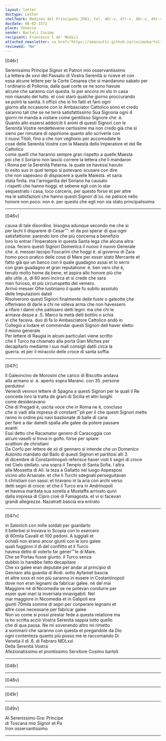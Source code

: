 ```yaml
---
layout: letter
doctype: Letter
shelfmark: Mediceo del Principato 2981, fol. 46r-v, 47r-v, 48r-v, 49r-v
docdate: 06-02-1572
place: Venezia
sender: Bartoli Cosimo
recipient: Francesco I de' Medici
attached_newsletter: <a href="https://smansutti.github.io/cosimobartoli/texts/3081_005/">3081_005</a>
reviewed: "No"
---
```


[046r]  
  
  
Serenissimo Principe Signor et Patron mio osservantissimo  
La lettera de xxvi del Passato di Vostra Serenità si riceve et con  
essa alcune lettere per la Corte Cesarea che si mandarono sabato per  
l ordinario di Pollonia, dalla qual corte se ne sono havute  
alcune che saranno con questa. Io per ancora mi sto in casa  
non risanato del tutto. et così starò qualche giorno proccurando  
se potrò la sanità. li offizii che io ho fatti et farò ogni  
giorno alla occasione con lo Ambasciator Cattolico sono et credo  
saranno tali che se ne terrà satisfattissimo Sua Signoria ogni 4  
giorni mi manda a visitare come gentilisso Signore che .è.  
Quanto allo essersi addolciti li animi di questi Signori con le  
Serenità Vostre rendettevene certissime ma non credo già che si  
sieno per rimutare di oppinione quanto allo scriverle con  
li nuovi Titoli, fino a che non veghono per accomodate le  
cose delle Serenità Vostre con la Maestà dello Imperatore et del Re Cattolico  
come quelli che haranno sempre gran rispetto a quelle Maesta  
poi che il Soriano non lasciò correre la lettera che li mandaron  
i Roma per la Serenità Paterna. la quale se havessi havuto  
lo esito suo in quel tempo si potevano scusare con dire  
che non sapevano di dispiacere a quelle Maiestà. et saria  
stata finita. ma l'arrogantia del Soriano ha causato  
i rispetti che hanno hoggi. et sebene egli con lo star  
sequestrato i casa, loco carceris, per questo forse et per altre  
ma le satisfazioni che hanno questi Signori di lui. ne patisce nello  
honore non poco: non è. per questo che egli non sia stato principalissima  
  
---  

[046v]  
  
  
causa di tale disordine. bisogna adunque secondo me che si  
per lachi il disparere di Cesar⁀: et da poi sperar di qua ogni  
satisfattione: parendo loro che più concerna a benefizio  
loro lo entrar l'Imperatore in questa Santa lega che alcuna altra  
cosa. fecero questi Signori Domenica il nuovo il nuovo Generale  
che .è. messer Iacopo Foscarini che hoggi è. al governo di Zara  
homo poco pratico delle cose di Mare per esser stato Mercante et  
fatto già qui un banco con il quale guadagno assai et lo serro  
con gran guadagno et gran reputatione: è. ben vero che è,  
tenuto molto home da bene, et aspira allo honore più che  
allo utile ,è, di 60 anni incirca et si crede che sara  
men furioso, et più circunspetto del vemero.  
Arrivò messer Ofre Iustiniano il quale fu subito assoluto  
delle Imputazioni dateli  
Risolverono questi Signori finalmente delle fuste o galeotte che  
offerivano di darle a chi ne voleva arma che non havessero  
a rifare i danni che patissero detti legni: ma che chi le  
armava desse a .S. Marco la metà delli bottini o schia  
vi che faceva. duo di fa lo Ambasciatore Cattolico andò in  
Collegio a lodare et commendar questi Signori dell haver eletto  
il miono generale  
Per lettere di Raugia in alcuni particulari viene scritto  
che il Turco ha chiamato alla porta Gian Miches per  
decapitarlo mediante i suo mali consigli datili circa la  
guerra. et per il miracolo delle croce di santa soffia  
  
---  

[047r]  
  
  
Il Galeoncino de Morosini che carico di Biscotto andava  
alla armano si .è. aperto sopra Marano. con 35. persone  
perdutevi  
Venerdì vennon lettere di Spagna a questi Signori per le quali il Re  
concede loro la tratta de grani di Sicilia et altri luoghi  
come desideravano  
Che di Pregadi è, uscita voce che in Roma ne è, concluso  
che si vadi alla impresa di constant⁀pli per il che questi Signori mette  
ranno in ordine più navi bastionate di balle di cana  
per fare a dar danelli spalla alle galee da potere passare  
avanti  
Essi detto che Racamator genero di Caracoggia con  
alcuni vaselli si trova in golfo. forse per spiare  
scattioni de christiani  
Da Corfù per lettere de xii di gennaro si intende che un Domenico  
Aulonito mandato dal Bailo di questi Signori et partitosi alli 3.  
di dicembre di Constantinopoli referisce haver visti li segni di croce  
nel Cielo stellato. una sopra il Tempio di Santa Sofia. l altra  
alla Mossetta di Ali. la teza a Gallatto nel luogo Aspesposi  
vicino allo Arsanale. et che li Turchi sdegnati perseguitavan  
li christiani con sassi: et tiravano in la aria con archi verso  
detti segni di croce: et che il Turco era in Andrinopoli  
et haveva maritata sua sorella a Mustaffa arrivato quivi  
dalla impresa di Cipro cioè di Famagosta. et vi si facevan  
grandi allegrezze. Nazatratt bascia era entrato  
  
---  

[047v]  
  
  
in Salonich con mille soldati per guardarlo  
Il belerbei si trovava in Scopia con lo esercero  
di 60mila Cavalli et 100 pedoni. A luggiali et  
ochiali non erano ancor giunti con le loro galee  
quali fuggiron il dì del conflitto et il Turco  
haveva detto di volerlo far gener⁀le di Mare.  
Che se Portau fusse giunto. il Turco senza  
dubbio lo harebbe fatto decapitare  
Che xx galee eran deputate per andar al principio di  
Gennaro alla guardia di Rodi. sotto Ayfamet bascia  
et altre xxxx et non più saranno in essere in Costantinopoli  
dove non eran legnami da fabricar galee. né del mai  
Maggiore né di Nicomedia se ne potevan condurre per  
esser quei mari la invernata innavigabili. Nel  
mar maggiore in Nicomedia et in Galipoli era  
giunti 70mila somme di aspri per conperare legnami et  
altre cose necessarie per fabricar galee  
Non so come si possi prestar fede a questa relatione ma  
la ho scritta acciò Vostra Serenità sappia tutto quello  
che di qua passa. Ne mi sovenendo altro mi rimetto  
a sommarii che saranno con questa et pregandole da Dio  
ogni contenteza quanto più posso me le raccomando Di  
Venetia il dì .6. di Febraro MDLxxi  
Della Serenità Vostra  
Afezionatissimo et prontissimo Servitore Cosimo bartoli  
  
---  

[048r]  
  
  
  
---  

[048v]  
  
  
  
---  

[049r]  
  
  
  
---  

[049v]  
  
  
Al Serenissimo Gra: Principe  
di Toscana mio Signor et Pa  
tron osservantissimo  
  
---  

